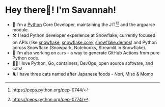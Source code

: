 # **Hey there👋! I'm Savannah!** 

- 🐍 I'm a [Python](https://github.com/python/cpython) Core Developer, maintaining the JIT[^1][^2] and the argparse module.
- 🛠 I lead Python developer experience at Snowflake, currently focused on APIs (like [snowflake](https://pypi.org/project/snowflake/), [snowflake.core](https://pypi.org/project/snowflake.core/), [snowflake.demos](https://pypi.org/project/snowflake.demos/)) and Python across Snowflake (Snowpark, Notebooks, Streamlit in Snowflake).
- 💚 I'm also working on `ouro` - a way to generate GitHub Actions from pure Python code.
- 👩‍💻 I love Python, Go, containers, DevOps, open source software, and cats!
- 🐈 I have three cats named after Japanese foods - Nori, Miso & Momo

[^1]: https://peps.python.org/pep-0744/
[^2]: https://peps.python.org/pep-0774/

